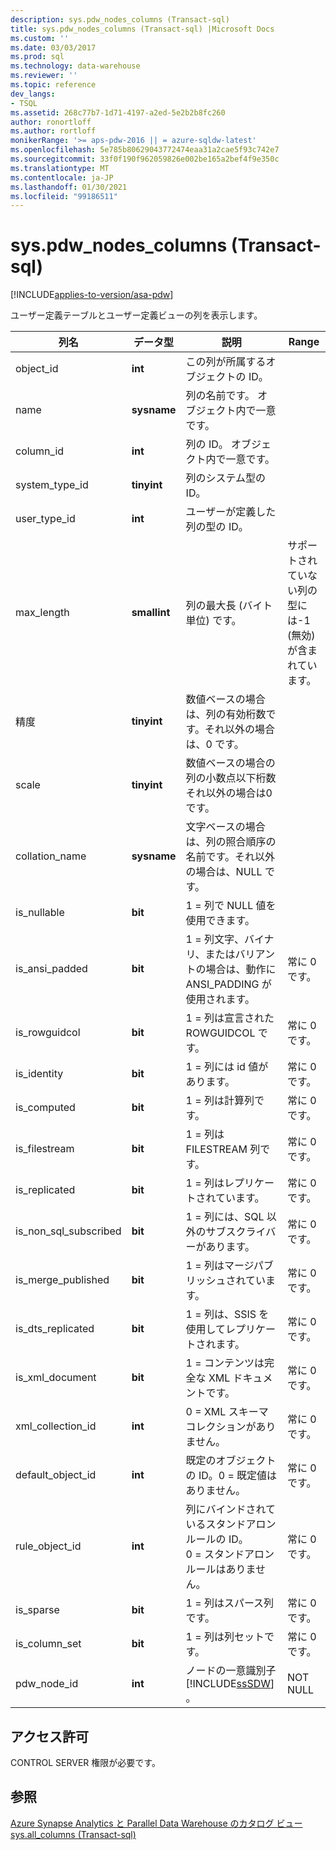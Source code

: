 ```yaml
---
description: sys.pdw_nodes_columns (Transact-sql)
title: sys.pdw_nodes_columns (Transact-sql) |Microsoft Docs
ms.custom: ''
ms.date: 03/03/2017
ms.prod: sql
ms.technology: data-warehouse
ms.reviewer: ''
ms.topic: reference
dev_langs:
- TSQL
ms.assetid: 268c77b7-1d71-4197-a2ed-5e2b2b8fc260
author: ronortloff
ms.author: rortloff
monikerRange: '>= aps-pdw-2016 || = azure-sqldw-latest'
ms.openlocfilehash: 5e785b80629043772474eaa31a2cae5f93c742e7
ms.sourcegitcommit: 33f0f190f962059826e002be165a2bef4f9e350c
ms.translationtype: MT
ms.contentlocale: ja-JP
ms.lasthandoff: 01/30/2021
ms.locfileid: "99186511"
---
```

# <a name="syspdw_nodes_columns-transact-sql"></a>sys.pdw_nodes_columns (Transact-sql)
[!INCLUDE[applies-to-version/asa-pdw](../../includes/applies-to-version/asa-pdw.md)]

  ユーザー定義テーブルとユーザー定義ビューの列を表示します。  
  
|列名|データ型|説明|Range|  
|-----------------|---------------|-----------------|-----------|  
|object_id|**int**|この列が所属するオブジェクトの ID。||  
|name|**sysname**|列の名前です。 オブジェクト内で一意です。||  
|column_id|**int**|列の ID。 オブジェクト内で一意です。||  
|system_type_id|**tinyint**|列のシステム型の ID。||  
|user_type_id|**int**|ユーザーが定義した列の型の ID。||  
|max_length|**smallint**|列の最大長 (バイト単位) です。|サポートされていない列の型には-1 (無効) が含まれています。|  
|精度|**tinyint**|数値ベースの場合は、列の有効桁数です。それ以外の場合は、0 です。||  
|scale|**tinyint**|数値ベースの場合の列の小数点以下桁数それ以外の場合は0です。||  
|collation_name|**sysname**|文字ベースの場合は、列の照合順序の名前です。それ以外の場合は、NULL です。||  
|is_nullable|**bit**|1 = 列で NULL 値を使用できます。||  
|is_ansi_padded|**bit**|1 = 列文字、バイナリ、またはバリアントの場合は、動作に ANSI_PADDING が使用されます。|常に 0 です。|  
|is_rowguidcol|**bit**|1 = 列は宣言された ROWGUIDCOL です。|常に 0 です。|  
|is_identity|**bit**|1 = 列には id 値があります。|常に 0 です。|  
|is_computed|**bit**|1 = 列は計算列です。|常に 0 です。|  
|is_filestream|**bit**|1 = 列は FILESTREAM 列です。|常に 0 です。|  
|is_replicated|**bit**|1 = 列はレプリケートされています。|常に 0 です。|  
|is_non_sql_subscribed|**bit**|1 = 列には、SQL 以外のサブスクライバーがあります。|常に 0 です。|  
|is_merge_published|**bit**|1 = 列はマージパブリッシュされています。|常に 0 です。|  
|is_dts_replicated|**bit**|1 = 列は、SSIS を使用してレプリケートされます。|常に 0 です。|  
|is_xml_document|**bit**|1 = コンテンツは完全な XML ドキュメントです。|常に 0 です。|  
|xml_collection_id|**int**|0 = XML スキーマコレクションがありません。|常に 0 です。|  
|default_object_id|**int**|既定のオブジェクトの ID。0 = 既定値はありません。|常に 0 です。|  
|rule_object_id|**int**|列にバインドされているスタンドアロンルールの ID。 <br />0 = スタンドアロンルールはありません。|常に 0 です。|  
|is_sparse|**bit**|1 = 列はスパース列です。|常に 0 です。|  
|is_column_set|**bit**|1 = 列は列セットです。|常に 0 です。|  
|pdw_node_id|**int**|ノードの一意識別子 [!INCLUDE[ssSDW](../../includes/sssdw-md.md)] 。|NOT NULL|  
  
## <a name="permissions"></a>アクセス許可  
 CONTROL SERVER 権限が必要です。  
  
## <a name="see-also"></a>参照  
 [Azure Synapse Analytics と Parallel Data Warehouse のカタログ ビュー](../../relational-databases/system-catalog-views/sql-data-warehouse-and-parallel-data-warehouse-catalog-views.md)   
 [sys.all_columns &#40;Transact-sql&#41;](../../relational-databases/system-catalog-views/sys-all-columns-transact-sql.md)  
  
  
